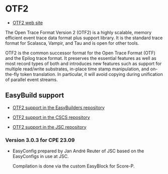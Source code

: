 # OTF2

- [OTF2 web site](https://www.vi-hps.org/projects/score-p)

The Open Trace Format Version 2 (OTF2) is a highly scalable, memory efficient 
event trace data format plus support library. It is the standard trace format for 
Scalasca, Vampir, and Tau and is open for other tools.

OTF2 is the common successor format for the Open Trace Format (OTF) and the Epilog 
trace format. It preserves the essential features as well as most record types of 
both and introduces new features such as support for multiple read/write substrates, 
in-place time stamp manipulation, and on-the-fly token translation. In particular, 
it will avoid copying during unification of parallel event streams.


## EasyBuild support

-   [OTF2 support in the EasyBuilders repository](https://github.com/easybuilders/easybuild-easyconfigs/tree/develop/easybuild/easyconfigs/o/OTF2)

-   [OTF2 support in the CSCS repository](https://github.com/easybuilders/CSCS/tree/master/easybuild/easyconfigs/o/OTF2)

-   [OTF2 support in the JSC repository](https://github.com/easybuilders/JSC/tree/2024/Golden_Repo/o/OTF2)


### Version 3.0.3 for CPE 23.09

-   EasyConfig prepared by Jan André Reuter of JSC based on the EasyConfigs in use at JSC.

    Compilation is done via the custom EasyBlock for Score-P.
